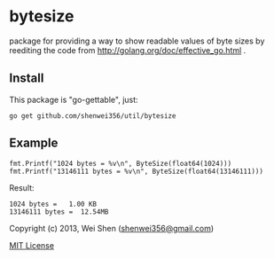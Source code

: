 bytesize
========

package for providing a way to show readable values of byte sizes by reediting
the code from http://golang.org/doc/effective_go.html .

Install
-------
This package is "go-gettable", just:

    go get github.com/shenwei356/util/bytesize

Example
-------
    
    fmt.Printf("1024 bytes = %v\n", ByteSize(float64(1024)))
    fmt.Printf("13146111 bytes = %v\n", ByteSize(float64(13146111)))

Result:

    1024 bytes =   1.00 KB
    13146111 bytes =  12.54MB

Copyright (c) 2013, Wei Shen (shenwei356@gmail.com)

[MIT License](https://github.com/shenwei356/util/blob/master/bytesize/LICENSE)